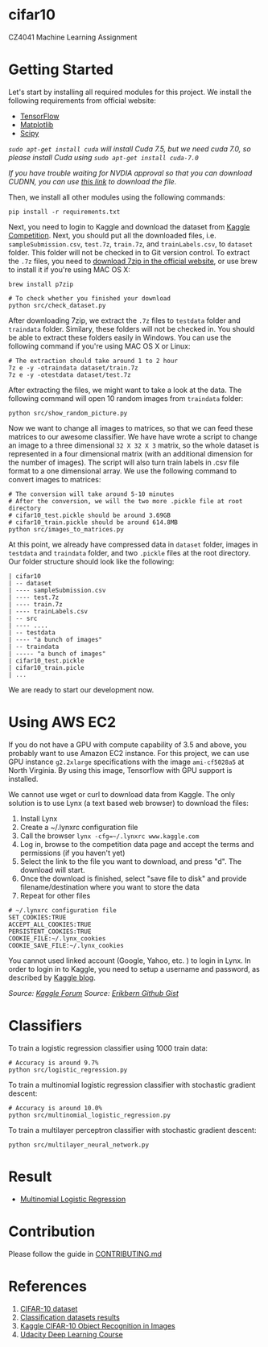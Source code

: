 # cifar10

CZ4041 Machine Learning Assignment

# Getting Started

Let's start by installing all required modules for this project. We install the following requirements from official website:

- [TensorFlow](https://www.tensorflow.org/versions/0.6.0/get_started/os_setup.html)
- [Matplotlib](http://matplotlib.org/users/installing.html)
- [Scipy](http://www.scipy.org/install.html)

*`sudo apt-get install cuda` will install Cuda 7.5, but we need cuda 7.0, so please install Cuda using `sudo apt-get install cuda-7.0`*

*If you have trouble waiting for NVDIA approval so that you can download CUDNN, you can use [this link](http://developer.download.nvidia.com/compute/redist/cudnn/v2/cudnn-6.5-linux-x64-v2.tgz) to download the file.*

Then, we install all other modules using the following commands:

```Shell
pip install -r requirements.txt
```

Next, you need to login to Kaggle and download the dataset from [Kaggle Competition](https://www.kaggle.com/c/cifar-10). Next, you should put all the downloaded files, i.e. `sampleSubmission.csv`, `test.7z`, `train.7z`, and `trainLabels.csv`, to `dataset` folder. This folder will not be checked in to Git version control. To extract the `.7z` files, you need to [download 7zip in the official website](http://www.7-zip.org/download.html), or use brew to install it if you're using MAC OS X:

```Shell
brew install p7zip

# To check whether you finished your download
python src/check_dataset.py
```

After downloading 7zip, we extract the `.7z` files to `testdata` folder and `traindata` folder. Similary, these folders will not be checked in. You should be able to extract these folders easily in Windows. You can use the following command if you're using MAC OS X or Linux:

```Shell
# The extraction should take around 1 to 2 hour
7z e -y -otraindata dataset/train.7z
7z e -y -otestdata dataset/test.7z
```

After extracting the files, we might want to take a look at the data. The following command will open 10 random images from `traindata` folder:

```Shell
python src/show_random_picture.py
```

Now we want to change all images to matrices, so that we can feed these matrices to our awesome classifier. We have have wrote a script to change an image to a three dimensional `32 X 32 X 3` matrix, so the whole dataset is represented in a four dimensional matrix (with an additional dimension for the number of images). The script will also turn train labels in .csv file format to a one dimensional array. We use the following command to convert images to matrices: 

```Shell
# The conversion will take around 5-10 minutes
# After the conversion, we will the two more .pickle file at root directory
# cifar10_test.pickle should be around 3.69GB
# cifar10_train.pickle should be around 614.8MB
python src/images_to_matrices.py
```

At this point, we already have compressed data in `dataset` folder, images in `testdata` and `traindata` folder, and two `.pickle` files at the root directory. Our folder structure should look like the following:

```
| cifar10
| -- dataset
| ---- sampleSubmission.csv
| ---- test.7z
| ---- train.7z
| ---- trainLabels.csv
| -- src
| ---- ....
| -- testdata
| ---- "a bunch of images"
| -- traindata
| ----- "a bunch of images"
| cifar10_test.pickle
| cifar10_train.picle
| ...
```

We are ready to start our development now. 

# Using AWS EC2

If you do not have a GPU with compute capability of 3.5 and above, you probably want to use Amazon EC2 instance. For this project, we can use GPU instance `g2.2xlarge` specifications with the image `ami-cf5028a5` at North Virginia. By using this image, Tensorflow with GPU support is installed. 

We cannot use wget or curl to download data from Kaggle. The only solution is to use Lynx (a text based web browser) to download the files:

1. Install Lynx
2. Create a ~/.lynxrc configuration file
3. Call the browser `lynx -cfg=~/.lynxrc www.kaggle.com`
4. Log in, browse to the competition data page and accept the terms and permissions (if you haven't yet)
5. Select the link to the file you want to download, and press "d". The download will start.
6. Once the download is finished, select "save file to disk" and provide filename/destination where you want to store the data
7. Repeat for other files

```
# ~/.lynxrc configuration file
SET_COOKIES:TRUE
ACCEPT_ALL_COOKIES:TRUE
PERSISTENT_COOKIES:TRUE
COOKIE_FILE:~/.lynx_cookies
COOKIE_SAVE_FILE:~/.lynx_cookies
```

You cannot used linked account (Google, Yahoo, etc. ) to login in Lynx. In order to login in to Kaggle, you need to setup a username and password, as described by [Kaggle blog](http://blog.kaggle.com/2015/05/19/introducing-new-usernames-vanity-urls/).

*Source: [Kaggle Forum](https://www.kaggle.com/c/belkin-energy-disaggregation-competition/forums/t/5118/downloading-data-via-wget/96790)*
*Source: [Erikbern Github Gist](https://gist.github.com/erikbern/78ba519b97b440e10640)*

# Classifiers

To train a logistic regression classifier using 1000 train data:

```Shell
# Accuracy is around 9.7%
python src/logistic_regression.py
```

To train a multinomial logistic regression classifier with stochastic gradient descent:

```Shell
# Accuracy is around 10.0%
python src/multinomial_logistic_regression.py
```

To train a multilayer perceptron classifier with stochastic gradient descent:

```Shell
python src/multilayer_neural_network.py
```

# Result

- [Multinomial Logistic Regression](results/mlr.md)

# Contribution

Please follow the guide in [CONTRIBUTING.md](CONTRIBUTING.md)

# References

1. [CIFAR-10 dataset](http://www.cs.toronto.edu/~kriz/cifar.html)
2. [Classification datasets results](http://rodrigob.github.io/are_we_there_yet/build/classification_datasets_results.html)
3. [Kaggle CIFAR-10 Object Recognition in Images](https://www.kaggle.com/c/cifar-10)
4. [Udacity Deep Learning Course](https://www.kaggle.com/c/cifar-10)